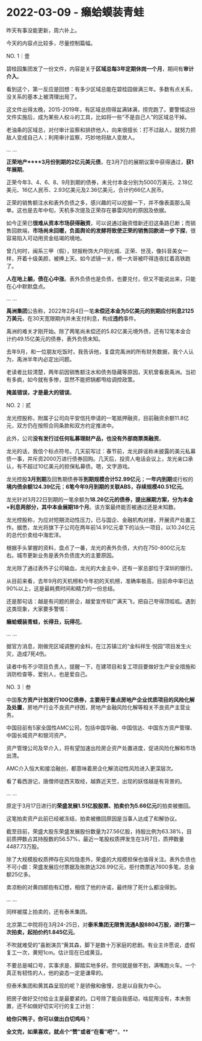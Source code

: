 # 2022-03-09 - 癞蛤蟆装青蛙

昨天有事没能更新，周六补上。

今天的内容点比较多，尽量控制篇幅。

NO. 1｜壹

碧桂园集团发了一份文件，内容是关于**区域总每3年定期休岗一个月**，期间有**审计介入**。

看到这个，第一反应是回想：有多少区域总能在碧桂园做满三年。多数有点关系，没关系的基本上被清理出局了。

这文件出得太晚，2015-2019年，有区域总捞得盆满钵满，捞完跑了。要警惕这份文件实施后，成为某些人权斗的工具，比如将一些“不是自己人”的区域总干掉。

老油条的区域总，对付审计监察和排挤他人，向来很擅长：打不过敌人，就努力把敌人变成自己人；利用审计监察，巧妙地将敌人变故人。

... ...

**正荣地产****3月份到期的2亿元美元债**，在3月7日的展期议案中获得通过，**获1年展期**。

正荣今年3、4、6、8、9月到期的债券，未兑付本金分别为5000万美元、2.18亿美元、16亿人民币、2.93亿美元及2.36亿美元，合计约66亿人民币。

正荣的销售额注水和表外负债之多，感兴趣的可以挖掘一下，并不像表面那么简单。这也是去年中旬，天机多次提及正荣存在暴雷风险的原因及依据。

如今正荣已**很难从资本市场获得融资**，可以说通过融资借新还旧这条路已断；而销售回款端，**市场尚未回暖，负面舆论的发酵将致使正荣的销售回款进一步下探**，很容易陷入可动用资金枯竭的境地。

曾几何时，闽系三甲（假），财报粉饰大户阳光城、正荣、世茂，像抖音美女一样，开着十级美颜，被捧上天。如今滤镜一关，榜一大哥被吓得连夜扛着高铁跑了。

**人在地上躺，债在心中涨**。表外负债也是负债，也要兑付，但又不能说出来，只能在心中默默盘点。

... ...

**禹洲集团**公告称，2022年2月4日一笔**未偿还本金为5亿美元的到期应付利息2125万美元**，在30天宽限期内并未支付利息，构成**违约**事件。

禹洲的难关才刚开始。除了两笔尚未偿还的5.82亿美元境外债，还有12笔本金合计约49.15亿美元的债券，表外负债未知。

去年9月，和一位朋友吃饭时，我告诉他，复盘完禹洲的所有财务数据，我个人认为，禹洲半年内必定出问题。

老读者比较清楚，两年前因销售额注水和债务隐藏等原因，天机曾看衰禹洲。当初有多疯，如今就有多惨，显然不能把锅都甩给调控政策。

**掩盖错误，才是最大的错误**。

NO. 2｜贰

龙光控股称，附属子公司向平安信托申请的一笔抵押融资，目前融资余额11.8亿元，双方仍在按照合同条款和双方约定推进中。

此外，公司**没有发行过任何私募理财产品，也没有外部商票类融资**。

龙光的话，我信个标点符号。几天前写过：春节前，龙光辟谣称未披露的美元私募债一事，并斥资2000万进行债券回购。几天后，投资人电话会议上，龙光亲口承认，有不超过10亿美元的担保私募债。嗯，文字游戏。

龙光控股**3月到期**及回售期债券等**到期规模合计52.99亿元**；**一年内到期**或行权的**境内债余额124.39亿元**；**6笔今年9月到期的关联ABS，存续规模40.51亿元**。

龙光针对3月22日到期的一笔余额为**18.26亿元的债券，**提出**展期方案，分为本金+利息两部分，其中本金展期18个月**。该方案最终能否被通过还是未知数。

龙光控股称，为应对短期流动性压力，已与国企、金融机构对接，开展资产处置工作。据悉，龙光将旗下子公司在两年前14.91亿元拿下的汕头一项目，以10.24亿元的总代价卖给中海宏洋。

根据手头掌握的资料，盘点了一番，龙光的表外负债，大约在750-800亿元左右。城市更新业务是表外负债庞大的主要原因。

龙光除了通过表外子公司输血，龙光的大金主中，还有一家总部位于深圳的银行。

从目前来看，去年9月的天机榜和今年初的天机榜，准确率极高，目前命中率已达90%以上，这是最耗费时间和精力的一份总结。

还是那句话：越是有问题的房企，越爱宣传软广满天飞，把自己夸得顶呱呱。遇到这类现象，大家要多警惕：

**癞蛤蟆装青蛙，长得丑，玩得花**。

... ...

据官方消息，刚做完区域调整的金科，在江苏镇江的“金科祥生·悦园”项目发生火灾，造成7死4伤。

读者中有不少项目负责人，提醒一下，在建项目和复工项目要做好生产安全措施和消防检查等，爱别人，也是爱自己。

NO. 3｜叁

中国**东方资产计划发行100亿债券，**主要用于**重点房地产企业优质项目的风险化解及处置**，房地产行业不良资产纾困，房地产金融风险化解等相关不良资产主营业务。

中国目前有5家全国性AMC公司，包括中国华融、中国信达、中国东方资产管理、中国长城资产和银河资产。

资产管理公司及早介入，将有望加速出险房企资产处置进度，促进风险化解和市场出清。

AMC介入恒大和接洽融创，都意味着房企化解流动性风险进入更深层次。

看了看西游记，唐僧师徒西天取经，越靠近天竺，出现的妖怪越是有背景的。

... ...

原定于3月17日进行的**荣盛发展1.51亿股股票、拍卖价为5.66亿元**的拍卖被撤回。

这笔拍卖资产此前已经被冻结，拍卖被撤回原因是当事人达成了和解协议。

截至目前，荣盛大股东荣盛发展股份数量为27.56亿股，持股比例为63.38%，目前质押数占其持股数的56.57%，最近一笔股权质押发生在3月7日，质押数量4487.73万股。

除了大规模股权质押存在风险隐患外，荣盛的大规模担保也值得关注。表外负债也不可小觑：荣盛发展应付票据及账款达326.99亿元，拒付商票达7600多笔，总金额25亿多。

卖凉粉的对黄四郎抱有幻想，相信了他的许诺，最终除了死什么都没得到。

... ...

同样被摆上拍卖的，还有泰禾集团。

北京第二中院将在3月24-25日，对**泰禾集团无限售流通A股8804万股，进行第一次拍卖，起拍价约1.845亿元**。

不吹就难受的”喜剧演员“黄其森，脚下是数十万家庭的悲剧。有业主许愿说，虚假复工一次，黄短1cm。估计现在已成黄豆。

不要总是喊口号，实事求是、脚踏实地多好。奈何就是做不到，满嘴跑火车。一个真正有韧性的人，他的姿态一定是谦卑的。

但泰禾集团和黄其森呈现的呢？是骄傲和傲慢，总是以自我为中心。

把房子做好交付给业主是最要紧的。口号除了能自我感动，啥屁用没有，本末倒置，还不如做好切实可行的复工计划：

**给你只鸭子，你可以做出白切鸡吗**？

**全文完，如果喜欢，就点个“赞”或者“在看”吧****。**